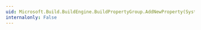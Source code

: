 ```yaml
---
uid: Microsoft.Build.BuildEngine.BuildPropertyGroup.AddNewProperty(System.String,System.String,System.Boolean)
internalonly: False
---
```

